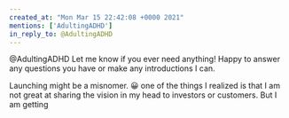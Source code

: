 ```yaml
---
created_at: "Mon Mar 15 22:42:08 +0000 2021"
mentions: ['AdultingADHD']
in_reply_to: @AdultingADHD
---
```


@AdultingADHD Let me know if you ever need anything! Happy to answer any questions you have or make any introductions I can.

Launching might be a misnomer. 😀 one of the things I realized is that I am not great at sharing the vision in my head to investors or customers. But I am getting